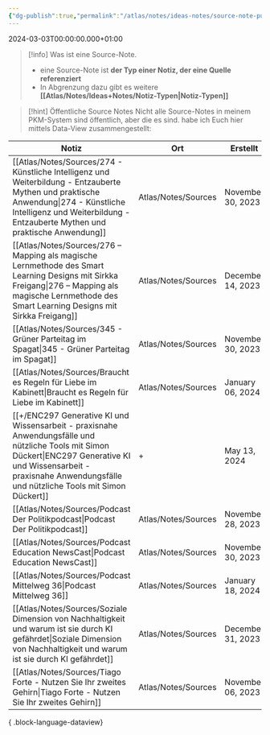 ```yaml
---
{"dg-publish":true,"permalink":"/atlas/notes/ideas-notes/source-note-public/","tags":["class/admin","class/index"],"noteIcon":""}
---
```


2024-03-03T00:00:00.000+01:00

> [!info] Was ist eine Source-Note.
> - eine Source-Note ist **der Typ einer Notiz, der eine Quelle referenziert**
> - In Abgrenzung dazu gibt es weitere **[[Atlas/Notes/Ideas+Notes/Notiz-Typen\|Notiz-Typen]]**

> [!hint] Öffentliche Source Notes
> Nicht alle Source-Notes in meinem PKM-System sind öffentlich, aber die es sind. habe ich Euch hier mittels Data-View zusammengestellt:
>

| Notiz                                                                                                                                                                                                                         | Ort                 | Erstellt          |
| ----------------------------------------------------------------------------------------------------------------------------------------------------------------------------------------------------------------------------- | ------------------- | ----------------- |
| [[Atlas/Notes/Sources/274 - Künstliche Intelligenz und Weiterbildung - Entzauberte Mythen und praktische Anwendung\|274 - Künstliche Intelligenz und Weiterbildung - Entzauberte Mythen und praktische Anwendung]]         | Atlas/Notes/Sources | November 30, 2023 |
| [[Atlas/Notes/Sources/276 – Mapping als magische Lernmethode des Smart Learning Designs mit Sirkka Freigang\|276 – Mapping als magische Lernmethode des Smart Learning Designs mit Sirkka Freigang]]                       | Atlas/Notes/Sources | December 14, 2023 |
| [[Atlas/Notes/Sources/345 - Grüner Parteitag im Spagat\|345 - Grüner Parteitag im Spagat]]                                                                                                                                 | Atlas/Notes/Sources | November 30, 2023 |
| [[Atlas/Notes/Sources/Braucht es Regeln für Liebe im Kabinett\|Braucht es Regeln für Liebe im Kabinett]]                                                                                                                   | Atlas/Notes/Sources | January 06, 2024  |
| [[+/ENC297 Generative KI und Wissensarbeit - praxisnahe Anwendungsfälle und nützliche Tools mit Simon Dückert\|ENC297 Generative KI und Wissensarbeit - praxisnahe Anwendungsfälle und nützliche Tools mit Simon Dückert]] | +                   | May 13, 2024      |
| [[Atlas/Notes/Sources/Podcast Der Politikpodcast\|Podcast Der Politikpodcast]]                                                                                                                                             | Atlas/Notes/Sources | November 28, 2023 |
| [[Atlas/Notes/Sources/Podcast Education NewsCast\|Podcast Education NewsCast]]                                                                                                                                             | Atlas/Notes/Sources | November 30, 2023 |
| [[Atlas/Notes/Sources/Podcast Mittelweg 36\|Podcast Mittelweg 36]]                                                                                                                                                         | Atlas/Notes/Sources | January 18, 2024  |
| [[Atlas/Notes/Sources/Soziale Dimension von Nachhaltigkeit und warum ist sie durch KI gefährdet\|Soziale Dimension von Nachhaltigkeit und warum ist sie durch KI gefährdet]]                                               | Atlas/Notes/Sources | December 31, 2023 |
| [[Atlas/Notes/Sources/Tiago Forte - Nutzen Sie Ihr zweites Gehirn\|Tiago Forte - Nutzen Sie Ihr zweites Gehirn]]                                                                                                           | Atlas/Notes/Sources | November 06, 2023 |

{ .block-language-dataview}



